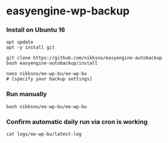 # easyengine-wp-backup

### Install on Ubuntu 16

```
apt update
apt -y install git
```
```
git clone https://github.com/nikksno/easyengine-autobackup
bash easyengine-autobackup/install
```
```
nano nikksno/ee-wp-bu/ee-wp-bu
# [specify your backup settings]
```

### Run manually

```
bash nikksno/ee-wp-bu/ee-wp-bu
```

### Confirm automatic daily run via cron is working

```
cat logs/ee-wp-bu/latest-log
```

